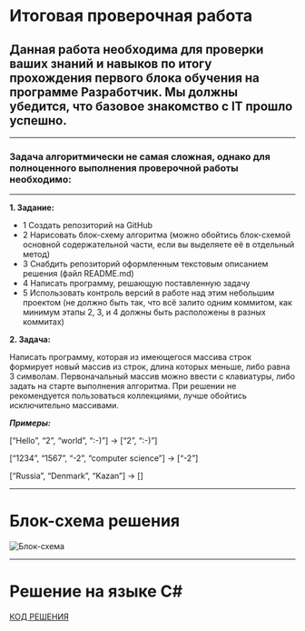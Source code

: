 # Итоговая проверочная работа

## **Данная работа необходима для проверки ваших знаний и навыков по итогу прохождения первого блока обучения на программе Разработчик. Мы должны убедится, что базовое знакомство с IT прошло успешно.**

***

### Задача алгоритмически не самая сложная, однако для полноценного выполнения проверочной работы необходимо:

---

**1. Задание:**
+ 1 Создать репозиторий на GitHub
+ 2 Нарисовать блок-схему алгоритма (можно обойтись блок-схемой основной содержательной части, если вы выделяете её в отдельный метод)
+ 3 Снабдить репозиторий оформленным текстовым описанием решения (файл README.md)
+ 4 Написать программу, решающую поставленную задачу
+ 5 Использовать контроль версий в работе над этим небольшим проектом (не должно быть так, что всё залито одним коммитом, как минимум этапы 2, 3, и 4 должны быть расположены в разных коммитах)

**2. Задача:** 
<p>Написать программу, которая из имеющегося массива строк формирует новый массив из строк, длина которых меньше, либо равна 3 символам. Первоначальный массив можно ввести с клавиатуры, либо задать на старте выполнения алгоритма. При решении не рекомендуется пользоваться коллекциями, лучше обойтись исключительно массивами.</p>

_**Примеры:**_
<p>[“Hello”, “2”, “world”, “:-)”] → [“2”, “:-)”]</p>
<p>[“1234”, “1567”, “-2”, “computer science”] → [“-2”]</p>
<p>[“Russia”, “Denmark”, “Kazan”] → []</p>

***

# Блок-схема решения

![Блок-схема](../gb_fw/shema.png "Блок-схема")

***

# Решение на языке C#

[КОД РЕШЕНИЯ](/task/Program.cs)
